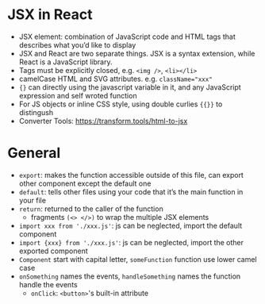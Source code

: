 
# JSX in React
- JSX element: combination of JavaScript code and HTML tags that describes what you’d like to display
- JSX and React are two separate things. JSX is a syntax extension, while React is a JavaScript library.
- Tags must be explicitly closed, e.g. `<img />`, `<li></li>`
- camelCase HTML and SVG attributes. e.g. `className="xxx"`
- `{}` can directly using the javascript variable in it, and any JavaScript expression and self wroted function
- For JS objects or inline CSS style, using double curlies `{{}}`  to distingush
- Converter Tools: https://transform.tools/html-to-jsx

# General
- `export`: makes the function accessible outside of this file, can export other component except the default one
- `default`: tells other files using your code that it’s the main function in your file
- `return`: returned to the caller of the function
	- fragments `(<> </>)` to wrap the multiple JSX elements
- `import xxx from './xxx.js'`: js can be neglected, import the default component
- `import {xxx} from './xxx.js'`: js can be neglected, import the other exported component
- `Component` start with capital letter, `someFunction` function use lower camel case
- `onSomething` names the events, `handleSomething` names the function handle the events
	- `onClick`: `<button>`'s built-in attribute

